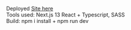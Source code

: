 Deployed [Site here](https://space-x-scroll.vercel.app/) <br>
Tools used: Next.js 13 React + Typescript, SASS <br>
Build: npm i install + npm run dev